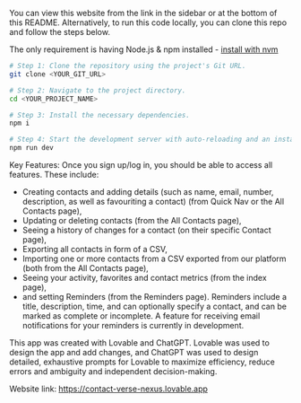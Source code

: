 You can view this website from the link in the sidebar or at the bottom of this README. Alternatively, to run this code locally, you can clone this repo and follow the steps below.

The only requirement is having Node.js & npm installed - [install with nvm](https://github.com/nvm-sh/nvm#installing-and-updating)


```sh
# Step 1: Clone the repository using the project's Git URL.
git clone <YOUR_GIT_URL>

# Step 2: Navigate to the project directory.
cd <YOUR_PROJECT_NAME>

# Step 3: Install the necessary dependencies.
npm i

# Step 4: Start the development server with auto-reloading and an instant preview.
npm run dev
```

Key Features:
Once you sign up/log in, you should be able to access all features. These include:
- Creating contacts and adding details (such as name, email, number, description, as well as favouriting a contact) (from Quick Nav or the All Contacts page),
- Updating or deleting contacts (from the All Contacts page),
- Seeing a history of changes for a contact (on their specific Contact page),
- Exporting all contacts in form of a CSV,
- Importing one or more contacts from a CSV exported from our platform (both from the All Contacts page),
- Seeing your activity, favorites and contact metrics (from the index page),
- and setting Reminders (from the Reminders page).
Reminders include a title, description, time, and can optionally specify a contact, and can be marked as complete or incomplete. A feature for receiving email notifications for your reminders is currently in development.

This app was created with Lovable and ChatGPT. Lovable was used to design the app and add changes, and ChatGPT was used to design detailed, exhaustive prompts for Lovable to maximize efficiency, reduce errors and ambiguity and independent decision-making.

Website link: https://contact-verse-nexus.lovable.app
